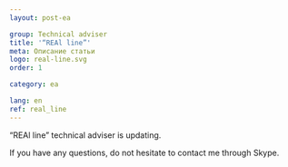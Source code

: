 ```yaml
---
layout: post-ea

group: Technical adviser
title: '“REAl line”'
meta: Описание статьи
logo: real-line.svg
order: 1

category: ea

lang: en
ref: real_line
---
```


“REAl line” technical adviser is updating.

If you have any questions, do not hesitate to contact me through Skype.
